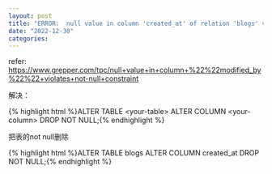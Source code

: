 ```yaml
---
layout: post
title: "ERROR:  null value in column 'created_at' of relation 'blogs' violates not-null constraint (ActiveRecord::NotNullViolation)"
date: "2022-12-30"
categories:
---
```

<p>refer: <a href="https://www.grepper.com/tpc/null+value+in+column+%22%22modified_by%22%22+violates+not-null+constraint">https://www.grepper.com/tpc/null+value+in+column+%22%22modified_by%22%22+violates+not-null+constraint</a></p>
<p>解决：</p>
{% highlight html %}ALTER TABLE &lt;your-table&gt; ALTER COLUMN &lt;your-column&gt; DROP NOT NULL;{% endhighlight %}
<p>把表的not null删除</p>
{% highlight html %}ALTER TABLE blogs ALTER COLUMN created_at DROP NOT NULL;{% endhighlight %}
<p>&nbsp;</p>
<p>&nbsp;</p>
